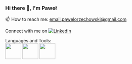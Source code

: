 ### Hi there 👋, I'm Paweł

📫 How to reach me: [email.pawelorzechowski@gmail.com](mailto:email.pawelorzechowski@gmail.com)

Connect with me on [![LinkedIn](https://github.com/oziesiek/oziesiek/assets/110523018/resized-linkedin-image.png)](https://linkedin.com/in/pawel-orzechowski-396a7425a)

Languages and Tools: <br>
<img src="https://github.com/oziesiek/oziesiek/assets/110523018/c7d26ea9-e64e-45b9-aed1-01d47cc30b9c" width="50" height="50">
<img src="https://github.com/oziesiek/oziesiek/assets/110523018/91d7056f-d8b3-4e26-ab23-15fca58ceb81" width="50" height="50">
<img src="https://github.com/oziesiek/oziesiek/assets/110523018/9890b6d2-0cf1-40b9-a533-5ef7b99fd133" width="50" height="50">



<!--
**oziesiek/oziesiek** is a ✨ _special_ ✨ repository because its `README.md` (this file) appears on your GitHub profile.

Here are some ideas to get you started:

- 🔭 I’m currently working on ...
- 🌱 I’m currently learning ...
- 👯 I’m looking to collaborate on ...
- 🤔 I’m looking for help with ...
- 💬 Ask me about ...
-  ...
- 😄 Pronouns: ...
- ⚡ Fun fact: ...
-->
